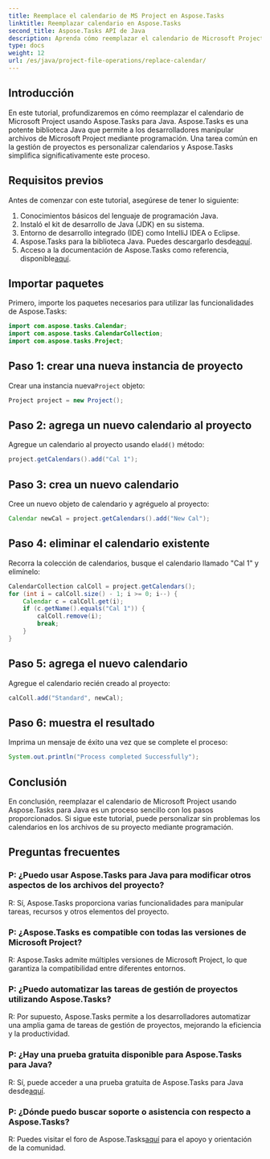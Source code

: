 ```yaml
---
title: Reemplace el calendario de MS Project en Aspose.Tasks
linktitle: Reemplazar calendario en Aspose.Tasks
second_title: Aspose.Tasks API de Java
description: Aprenda cómo reemplazar el calendario de Microsoft Project usando Aspose.Tasks para Java. Guía paso a paso con ejemplos de código.
type: docs
weight: 12
url: /es/java/project-file-operations/replace-calendar/
---
```

## Introducción
En este tutorial, profundizaremos en cómo reemplazar el calendario de Microsoft Project usando Aspose.Tasks para Java. Aspose.Tasks es una potente biblioteca Java que permite a los desarrolladores manipular archivos de Microsoft Project mediante programación. Una tarea común en la gestión de proyectos es personalizar calendarios y Aspose.Tasks simplifica significativamente este proceso.
## Requisitos previos
Antes de comenzar con este tutorial, asegúrese de tener lo siguiente:
1. Conocimientos básicos del lenguaje de programación Java.
2. Instaló el kit de desarrollo de Java (JDK) en su sistema.
3. Entorno de desarrollo integrado (IDE) como IntelliJ IDEA o Eclipse.
4.  Aspose.Tasks para la biblioteca Java. Puedes descargarlo desde[aquí](https://releases.aspose.com/tasks/java/).
5.  Acceso a la documentación de Aspose.Tasks como referencia, disponible[aquí](https://reference.aspose.com/tasks/java/).

## Importar paquetes
Primero, importe los paquetes necesarios para utilizar las funcionalidades de Aspose.Tasks:
```java
import com.aspose.tasks.Calendar;
import com.aspose.tasks.CalendarCollection;
import com.aspose.tasks.Project;
```

## Paso 1: crear una nueva instancia de proyecto
 Crear una instancia nueva`Project` objeto:
```java
Project project = new Project();
```
## Paso 2: agrega un nuevo calendario al proyecto
 Agregue un calendario al proyecto usando el`add()` método:
```java
project.getCalendars().add("Cal 1");
```
## Paso 3: crea un nuevo calendario
Cree un nuevo objeto de calendario y agréguelo al proyecto:
```java
Calendar newCal = project.getCalendars().add("New Cal");
```
## Paso 4: eliminar el calendario existente
Recorra la colección de calendarios, busque el calendario llamado "Cal 1" y elimínelo:
```java
CalendarCollection calColl = project.getCalendars();
for (int i = calColl.size() - 1; i >= 0; i--) {
    Calendar c = calColl.get(i);
    if (c.getName().equals("Cal 1")) {
        calColl.remove(i);
        break;
    }
}
```
## Paso 5: agrega el nuevo calendario
Agregue el calendario recién creado al proyecto:
```java
calColl.add("Standard", newCal);
```
## Paso 6: muestra el resultado
Imprima un mensaje de éxito una vez que se complete el proceso:
```java
System.out.println("Process completed Successfully");
```

## Conclusión
En conclusión, reemplazar el calendario de Microsoft Project usando Aspose.Tasks para Java es un proceso sencillo con los pasos proporcionados. Si sigue este tutorial, puede personalizar sin problemas los calendarios en los archivos de su proyecto mediante programación.
## Preguntas frecuentes
### P: ¿Puedo usar Aspose.Tasks para Java para modificar otros aspectos de los archivos del proyecto?
R: Sí, Aspose.Tasks proporciona varias funcionalidades para manipular tareas, recursos y otros elementos del proyecto.
### P: ¿Aspose.Tasks es compatible con todas las versiones de Microsoft Project?
R: Aspose.Tasks admite múltiples versiones de Microsoft Project, lo que garantiza la compatibilidad entre diferentes entornos.
### P: ¿Puedo automatizar las tareas de gestión de proyectos utilizando Aspose.Tasks?
R: Por supuesto, Aspose.Tasks permite a los desarrolladores automatizar una amplia gama de tareas de gestión de proyectos, mejorando la eficiencia y la productividad.
### P: ¿Hay una prueba gratuita disponible para Aspose.Tasks para Java?
 R: Sí, puede acceder a una prueba gratuita de Aspose.Tasks para Java desde[aquí](https://releases.aspose.com/).
### P: ¿Dónde puedo buscar soporte o asistencia con respecto a Aspose.Tasks?
 R: Puedes visitar el foro de Aspose.Tasks[aquí](https://forum.aspose.com/c/tasks/15) para el apoyo y orientación de la comunidad.
